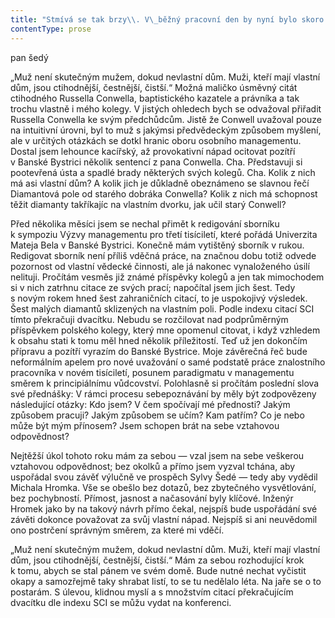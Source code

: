 ```yaml
---
title: "Stmívá se tak brzy\\. V\_běžný pracovní den by nyní bylo skoro nemožné dostat se domů ještě za světla\\. Ovšem přednášky teď ve zkouškovém období nemám a\_konzultační hodiny jsem si stanovil rozumně v\_dopoledních hodinách\\. V\_domě je teď zcela výjimečně pár dní vzácné ticho a\_daří se mi tu nyní najít vlastně víc klidu na práci než na fakultě\\. Škoda jen, že musím tak časně rozsvěcet světla a\_spotřebovávat proud navíc\\. Stmívá se prostě brzy\\. Rozhrnu záclony a\_zadívám se krátce z\_okna\\. Vypadá to, že bude potřeba natřít plot a\_branku\\. Taky zlatý déšť v\_předzahrádce bude nutné nechat ostříhat\\. Už roky se o\_dům nikdo pořádně nestará a\_je to vidět\\. Ale letos, hned se začátkem jara, to tady dám všechno do pořádku\\."
contentType: prose
---
```


<section>

pan šedý

„Muž není skutečným mužem, dokud nevlastní dům. Muži, kteří mají vlastní dům, jsou ctihodnější, čestnější, čistší.“ Možná maličko úsměvný citát ctihodného Russella Conwella, baptistického kazatele a právníka a tak trochu vlastně i mého kolegy. V jistých ohledech bych se odvažoval přiřadit Russella Conwella ke svým předchůdcům. Jistě že Conwell uvažoval pouze na intuitivní úrovni, byl to muž s jakýmsi předvědeckým způsobem myšlení, ale v určitých otázkách se dotkl hranic oboru osobního managementu. Dostal jsem lehounce kacířský, až provokativní nápad ocitovat pozítří v Banské Bystrici několik sentencí z pana Conwella. Cha. Představuji si pootevřená ústa a spadlé brady některých svých kolegů. Cha. Kolik z nich má asi vlastní dům? A kolik jich je důkladně obeznámeno se slavnou řečí Diamantová pole od starého dobráka Conwella? Kolik z nich má schopnost těžit diamanty takříkajíc na vlastním dvorku, jak učil starý Conwell?

Před několika měsíci jsem se nechal přimět k redigování sborníku k sympoziu Výzvy managementu pro třetí tisíciletí, které pořádá Univerzita Mateja Bela v Banské Bystrici. Konečně mám vytištěný sborník v rukou. Redigovat sborník není příliš vděčná práce, na značnou dobu totiž odvede pozornost od vlastní vědecké činnosti, ale já nakonec vynaloženého úsilí nelituji. Pročítám vesměs již známé příspěvky kolegů a jen tak mimochodem si v nich zatrhnu citace ze svých prací; napočítal jsem jich šest. Tedy s novým rokem hned šest zahraničních citací, to je uspokojivý výsledek. Šest malých diamantů sklizených na vlastním poli. Podle indexu citací SCI tímto překračuji dvacítku. Nebudu se rozčilovat nad podprůměrným příspěvkem polského kolegy, který mne opomenul citovat, i když vzhledem k obsahu stati k tomu měl hned několik příležitostí. Teď už jen dokončím přípravu a pozítří vyrazím do Banské Bystrice. Moje závěrečná řeč bude neformálním apelem pro nové uvažování o samé podstatě práce znalostního pracovníka v novém tisíciletí, posunem paradigmatu v managementu směrem k principiálnímu vůdcovství. Polohlasně si pročítám poslední slova své přednášky: V rámci procesu sebepoznávání by měly být zodpovězeny následující otázky: Kdo jsem? V čem spočívají mé přednosti? Jakým způsobem pracuji? Jakým způsobem se učím? Kam patřím? Co je nebo může být mým přínosem? Jsem schopen brát na sebe vztahovou odpovědnost?

Nejtěžší úkol tohoto roku mám za sebou — vzal jsem na sebe veškerou vztahovou odpovědnost; bez okolků a přímo jsem vyzval tchána, aby uspořádal svou závěť výlučně ve prospěch Sylvy Šedé — tedy aby vydědil Michala Hromka. Vše se obešlo bez dotazů, bez zbytečného vysvětlování, bez pochybností. Přímost, jasnost a načasování byly klíčové. Inženýr Hromek jako by na takový návrh přímo čekal, nejspíš bude uspořádání své závěti dokonce považovat za svůj vlastní nápad. Nejspíš si ani neuvědomil ono postrčení správným směrem, za které mi vděčí.

„Muž není skutečným mužem, dokud nevlastní dům. Muži, kteří mají vlastní dům, jsou ctihodnější, čestnější, čistší.“ Mám za sebou rozhodující krok k tomu, abych se stal pánem ve svém domě. Bude nutné nechat vyčistit okapy a samozřejmě taky shrabat listí, to se tu nedělalo léta. Na jaře se o to postarám. S úlevou, klidnou myslí a s množstvím citací překračujícím dvacítku dle indexu SCI se můžu vydat na konferenci.

</section>
